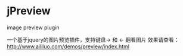 jPreview
========

image preview plugin

一个基于jquery的图片预览插件，支持键盘-> 和 <- 翻看图片
效果请查看：http://www.aililuo.com/demos/preview/index.html
